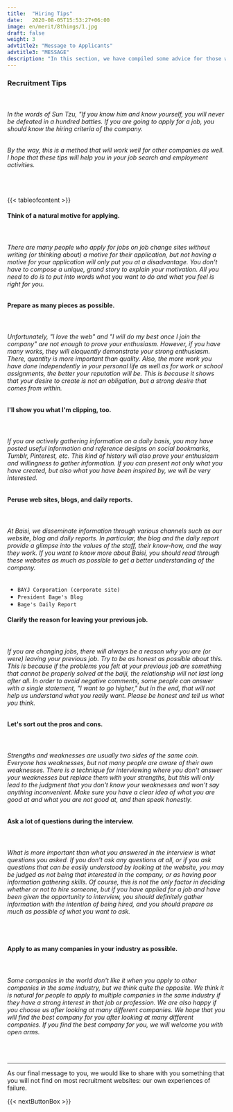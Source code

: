 ```yaml
---
title:  "Hiring Tips"
date:   2020-08-05T15:53:27+06:00
image: en/merit/8things/1.jpg
draft: false
weight: 3
advtitle2: "Message to Applicants"
advtitle3: "MESSAGE"
description: "In this section, we have compiled some advice for those who are thinking of applying for a job based on the Bayesian hiring criteria."
---
```



### **Recruitment Tips**
&nbsp;
###### In the words of Sun Tzu, "If you know him and know yourself, you will never be defeated in a hundred battles. If you are going to apply for a job, you should know the hiring criteria of the company.

###### By the way, this is a method that will work well for other companies as well. I hope that these tips will help you in your job search and employment activities.    

&nbsp;

<!-- ![Images Not Available](../../ico_arw_page_anchor.webp)[**Think of a natural motive for applying.**](#think-of-a-natural-motive-for-applying)

![Images Not Available](../../ico_arw_page_anchor.webp)[**Prepare as many pieces as possible.**](#prepare-as-many-pieces-as-possible)

![Images Not Available](../../ico_arw_page_anchor.webp)[**I'll show you what I'm clipping, too.**](#ill-show-you-what-im-clipping-too)

![Images Not Available](../../ico_arw_page_anchor.webp)[**Peruse web sites, blogs, and daily reports.**](#peruse-web-sites-blogs-and-daily-reports)

![Images Not Available](../../ico_arw_page_anchor.webp)[**Clarify the reason for leaving your previous job.**](#clarify-the-reason-for-leaving-your-previous-job)

![Images Not Available](../../ico_arw_page_anchor.webp)[**Let's sort out the pros and cons.**](#lets-sort-out-the-pros-and-cons)

![Images Not Available](../../ico_arw_page_anchor.webp)[**Ask a lot of questions during the interview.**](#ask-a-lot-of-questions-during-the-interview)

![Images Not Available](../../ico_arw_page_anchor.webp)[**Apply to as many companies in your industry as possible.**](#apply-to-as-many-companies-in-your-industry-as-possible) -->
{{< tableofcontent >}}
#### **Think of a natural motive for applying.**
&nbsp;
###### There are many people who apply for jobs on job change sites without writing (or thinking about) a motive for their application, but not having a motive for your application will only put you at a disadvantage. You don't have to compose a unique, grand story to explain your motivation. All you need to do is to put into words what you want to do and what you feel is right for you.

#### **Prepare as many pieces as possible.**
&nbsp;
###### Unfortunately, "I love the web" and "I will do my best once I join the company" are not enough to prove your enthusiasm. However, if you have many works, they will eloquently demonstrate your strong enthusiasm. There, quantity is more important than quality. Also, the more work you have done independently in your personal life as well as for work or school assignments, the better your reputation will be. This is because it shows that your desire to create is not an obligation, but a strong desire that comes from within.

#### **I'll show you what I'm clipping, too.**
&nbsp;
###### If you are actively gathering information on a daily basis, you may have posted useful information and reference designs on social bookmarks, Tumblr, Pinterest, etc. This kind of history will also prove your enthusiasm and willingness to gather information. If you can present not only what you have created, but also what you have been inspired by, we will be very interested.

#### **Peruse web sites, blogs, and daily reports.**
&nbsp;
###### At Baisi, we disseminate information through various channels such as our website, blog and daily reports. In particular, the blog and the daily report provide a glimpse into the values of the staff, their know-how, and the way they work. If you want to know more about Baisi, you should read through these websites as much as possible to get a better understanding of the company.
* `BAYJ Corporation (corporate site)`
* `President Bage's Blog`
* `Bage's Daily Report`

#### **Clarify the reason for leaving your previous job.**
&nbsp;
###### If you are changing jobs, there will always be a reason why you are (or were) leaving your previous job. Try to be as honest as possible about this. This is because if the problems you felt at your previous job are something that cannot be properly solved at the baiji, the relationship will not last long after all. In order to avoid negative comments, some people can answer with a single statement, "I want to go higher," but in the end, that will not help us understand what you really want. Please be honest and tell us what you think.

#### **Let's sort out the pros and cons.**
&nbsp;
###### Strengths and weaknesses are usually two sides of the same coin. Everyone has weaknesses, but not many people are aware of their own weaknesses. There is a technique for interviewing where you don't answer your weaknesses but replace them with your strengths, but this will only lead to the judgment that you don't know your weaknesses and won't say anything inconvenient. Make sure you have a clear idea of what you are good at and what you are not good at, and then speak honestly.

#### **Ask a lot of questions during the interview.**
&nbsp;
###### What is more important than what you answered in the interview is what questions you asked. If you don't ask any questions at all, or if you ask questions that can be easily understood by looking at the website, you may be judged as not being that interested in the company, or as having poor information gathering skills. Of course, this is not the only factor in deciding whether or not to hire someone, but if you have applied for a job and have been given the opportunity to interview, you should definitely gather information with the intention of being hired, and you should prepare as much as possible of what you want to ask.
&nbsp;

#### **Apply to as many companies in your industry as possible.**
&nbsp;
###### Some companies in the world don't like it when you apply to other companies in the same industry, but we think quite the opposite. We think it is natural for people to apply to multiple companies in the same industry if they have a strong interest in that job or profession. We are also happy if you choose us after looking at many different companies. We hope that you will find the best company for you after looking at many different companies. If you find the best company for you, we will welcome you with open arms.

&nbsp;

---
As our final message to you, we would like to share with you something that you will not find on most recruitment websites: our own experiences of failure.

{{< nextButtonBox >}}